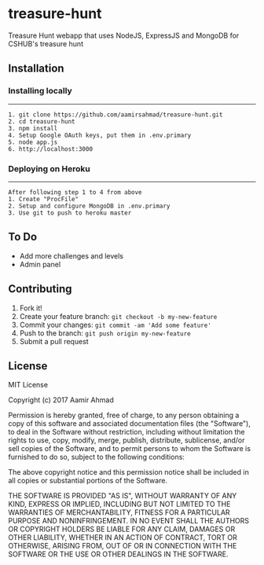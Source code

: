# treasure-hunt
Treasure Hunt webapp that uses NodeJS, ExpressJS and MongoDB for CSHUB's treasure hunt

## Installation

### Installing locally ###
----------
    1. git clone https://github.com/aamirsahmad/treasure-hunt.git
    2. cd treasure-hunt
    3. npm install
    4. Setup Google OAuth keys, put them in .env.primary
    5. node app.js
    6. http://localhost:3000

### Deploying on Heroku ###
----------
    After following step 1 to 4 from above
    1. Create "ProcFile"
    2. Setup and configure MongoDB in .env.primary
    3. Use git to push to heroku master 

## To Do

- Add more challenges and levels
- Admin panel

## Contributing

1. Fork it!
2. Create your feature branch: `git checkout -b my-new-feature`
3. Commit your changes: `git commit -am 'Add some feature'`
4. Push to the branch: `git push origin my-new-feature`
5. Submit a pull request

## License

MIT License

Copyright (c) 2017 Aamir Ahmad

Permission is hereby granted, free of charge, to any person obtaining a copy
of this software and associated documentation files (the "Software"), to deal
in the Software without restriction, including without limitation the rights
to use, copy, modify, merge, publish, distribute, sublicense, and/or sell
copies of the Software, and to permit persons to whom the Software is
furnished to do so, subject to the following conditions:

The above copyright notice and this permission notice shall be included in all
copies or substantial portions of the Software.

THE SOFTWARE IS PROVIDED "AS IS", WITHOUT WARRANTY OF ANY KIND, EXPRESS OR
IMPLIED, INCLUDING BUT NOT LIMITED TO THE WARRANTIES OF MERCHANTABILITY,
FITNESS FOR A PARTICULAR PURPOSE AND NONINFRINGEMENT. IN NO EVENT SHALL THE
AUTHORS OR COPYRIGHT HOLDERS BE LIABLE FOR ANY CLAIM, DAMAGES OR OTHER
LIABILITY, WHETHER IN AN ACTION OF CONTRACT, TORT OR OTHERWISE, ARISING FROM,
OUT OF OR IN CONNECTION WITH THE SOFTWARE OR THE USE OR OTHER DEALINGS IN THE
SOFTWARE.